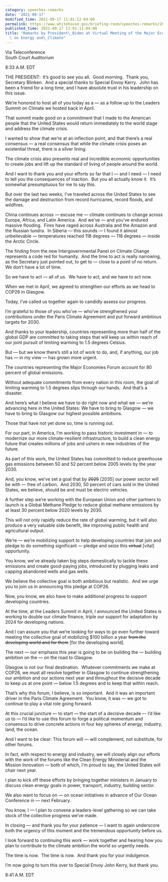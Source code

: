 ```yaml
---
category: speeches-remarks
date: '2021-09-17'
modified_time: 2021-09-17 11:01:12-04:00
permalink: https://www.whitehouse.gov/briefing-room/speeches-remarks/2021/09/17/remarks-by-president-biden-at-virtual-meeting-of-the-major-economies-forum-on-energy-and-climate/
published_time: 2021-09-17 11:01:11-04:00
title: "Remarks by President\_Biden at Virtual Meeting of the Major Economies Forum\
  \ on Energy and\_Climate"
---
```

 
Via Teleconference  
South Court Auditorium

8:33 A.M. EDT   
  
THE PRESIDENT:  It’s good to see you all.  Good morning.  Thank you,
Secretary Blinken.  And a special thanks to Special Envoy Kerry.  John
has been a friend for a long time, and I have absolute trust in his
leadership on this issue.  
  
We’re honored to host all of you today as a — as a follow up to the
Leaders Summit on Climate we hosted back in April.  
  
That summit made good on a commitment that I made to the American people
that the United States would return immediately to the world stage and
address the climate crisis.  
  
I wanted to show that we’re at an inflection point, and that there’s a
real consensus — a real consensus that while the climate crisis poses an
existential threat, there is a silver lining.  
  
The climate crisis also presents real and incredible economic
opportunities to create jobs and lift up the standard of living of
people around the world.  
  
And I want to thank you and your efforts so far that I — and I need — I
need to tell you the consequences of inaction.  But you all actually
know it.  It’s somewhat presumptuous for me to say this.  
  
But over the last two weeks, I’ve traveled across the United States to
see the damage and destruction from record hurricanes, record floods,
and wildfires.  
  
China continues across — excuse me — climate continues to change across
Europe, Africa, and Latin America.  And we’ve — and you’ve endured
massive flooding.  Fires have raged across Australia and the Amazon and
the Russian tundra.  In Siberia — this sounds — I found it almost
unbelievable — temperatures reached 118 degrees — 118 degrees — inside
the Arctic Circle.  
  
The finding from the new Intergovernmental Panel on Climate Change
represents a code red for humanity.  And the time to act is really
narrowing, as the Secretary just pointed out, to get to — close to a
point of no return.  We don’t have a lot of time.  
  
So we have to act — all of us.  We have to act, and we have to act
now.  
  
When we met in April, we agreed to strengthen our efforts as we head to
COP26 in Glasgow.  
  
Today, I’ve called us together again to candidly assess our progress.  
  
I’m grateful to those of you who’ve — who’ve strengthened your
contributions under the Paris Climate Agreement and put forward
ambitious targets for 2030.   
  
And thanks to your leadership, countries representing more than half of
the global GDP are committed to taking steps that will keep us within
reach of our joint pursuit of limiting warming to 1.5 degrees Celsius.  
  
But — but we know there’s still a lot of work to do, and, if anything,
our job has — in my view — has grown more urgent.  
  
The countries representing the Major Economies Forum account for 80
percent of global emissions.  
  
Without adequate commitments from every nation in this room, the goal of
limiting warming to 1.5 degrees slips through our hands.  And that’s a
disaster.  
  
And here’s what I believe we have to do right now and what we — we’re
advancing here in the United States: We have to bring to Glasgow — we
have to bring to Glasgow our highest possible ambitions.   
  
Those that have not yet done so, time is running out.  
  
For our part, in America, I’m working to pass historic investment in —
to modernize our more climate-resilient infrastructure, to build a clean
energy future that creates millions of jobs and ushers in new industries
of the future.  
  
As part of this work, the United States has committed to reduce
greenhouse gas emissions between 50 and 52 percent below 2005 levels by
the year 2030. 

And, you know, we’ve set a goal that by <s>2025</s> \[2035\] our power
sector will be with — free of carbon.  And 2030, 50 percent of cars sold
in the United States, we believe, should be and must be electric
vehicles.  
  
A further step we’re working with the European Union and other partners
to launch is a Global Methane Pledge to reduce global methane emissions
by at least 30 percent below 2020 levels by 2030.   
  
This will not only rapidly reduce the rate of global warming, but it
will also produce a very valuable side benefit, like improving public
health and agricultural output.   
  
We’re — we’re mobilizing support to help developing countries that join
and pledge to do something significant — pledge and seize
this <s>virtual</s> \[vital\] opportunity.  
  
You know, we’ve already taken big steps domestically to tackle these
emissions and create good-paying jobs, introduced by plugging leaks and
capping abandoned wells and gas wells.  
  
We believe the collective goal is both ambitious but realistic.  And we
urge you to join us in announcing this pledge at COP26.  
  
Now, you know, we also have to make additional progress to support
developing countries.   
  
At the time, at the Leaders Summit in April, I announced the United
States is working to double our climate finance, triple our support for
adaptation by 2024 for developing nations.   
  
And I can assure you that we’re looking for ways to go even further
toward meeting the collective goal of mobilizing $100 billion a year
<s>from the developing world and for them</s> \[for the developing
world\].  
  
The next — our emphasis this year is going to be on building the —
building ambition on the — on the road to Glasgow.   
  
Glasgow is not our final destination.  Whatever commitments we make at
COP26, we must all resolve together in Glasgow to continue strengthening
our ambition and our actions next year and throughout the decisive
decade to keep us at one point — below 1.5 degrees and to keep that
within reach.  
  
That’s why this forum, I believe, is so important.  And it was an
important driver in the Paris Climate Agreement.  You know, it was — we
got to continue to play a vital role going forward.  
  
At this crucial juncture — to start — the start of a decisive decade –-
I’d like us to — I’d like to use this forum to forge a political
momentum and consensus to drive concrete actions in four key spheres of
energy, industry, land, the ocean.   
  
And I want to be clear: This forum will — will complement, not
substitute, for other forums.   
  
In fact, with respect to energy and industry, we will closely align our
efforts with the work of the forums like the Clean Energy Ministerial
and the Mission Innovation — both of which, I’m proud to say, the United
States will chair next year.  
  
I plan to kick off these efforts by bringing together ministers in
January to discuss clean energy goals in power, transport, industry,
building sector.   
  
We also want to focus on — on ocean initiatives in advance of Our Ocean
Conference in — next February.  
  
You know, I — I plan to convene a leaders-level gathering so we can take
stock of the collective progress we’ve made.  
  
In closing — and thank you for your patience — I want to again
underscore both the urgency of this moment and the tremendous
opportunity before us.  
  
I look forward to continuing this work — work together and hearing how
you plan to contribute to the climate ambition the world so urgently
needs.  
  
The time is now.  The time is now.  And thank you for your indulgence.  
  
I’m now going to turn this over to Special Envoy John Kerry, but thank
you.  
  
8:41 A.M. EDT
